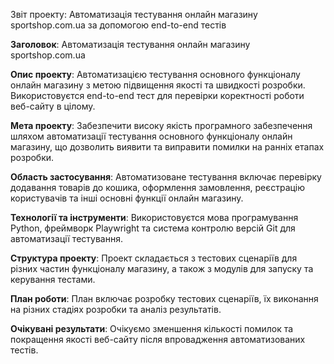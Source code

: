 Звіт проекту: Автоматизація тестування онлайн магазину sportshop.com.ua за допомогою end-to-end тестів

**Заголовок**: Автоматизація тестування онлайн магазину sportshop.com.ua

**Опис проекту**: Автоматизацією тестування основного функціоналу онлайн магазину з метою підвищення якості та швидкості розробки. Використовуєтся end-to-end тест для перевірки коректності роботи веб-сайту в цілому.

**Мета проекту**: Забезпечити високу якість програмного забезпечення шляхом автоматизації тестування основного функціоналу онлайн магазину, що дозволить виявити та виправити помилки на ранніх етапах розробки.

**Область застосування**: Автоматизоване тестування включає перевірку додавання товарів до кошика, оформлення замовлення, реєстрацію користувачів та інші основні функції онлайн магазину.

**Технології та інструменти**: Використовуєтся мова програмування Python, фреймворк Playwright та система контролю версій Git для автоматизації тестування.

**Структура проекту**: Проект складається з тестових сценаріїв для різних частин функціоналу магазину, а також з модулів для запуску та керування тестами.

**План роботи**: План включає розробку тестових сценаріїв, їх виконання на різних стадіях розробки та аналіз результатів.

**Очікувані результати**: Очікуємо зменшення кількості помилок та покращення якості веб-сайту після впровадження автоматизованих тестів.
